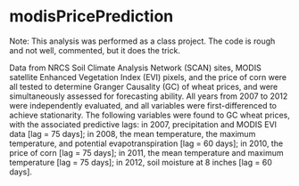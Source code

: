 modisPricePrediction
====================

Note: This analysis was performed as a class project.  The code is rough and not well, commented, but it does the trick.

Data from NRCS Soil Climate Analysis Network (SCAN) sites, MODIS satellite Enhanced Vegetation Index (EVI) pixels, and the price of corn were all tested to determine Granger Causality (GC) of wheat prices, and were simultaneously assessed for forecasting ability. All years from 2007 to 2012 were independently evaluated, and all variables were first-differenced to achieve stationarity. The following variables were found to GC wheat prices, with the associated predictive lags: in 2007, precipitation and MODIS EVI data [lag = 75 days]; in 2008, the mean temperature, the maximum temperature, and potential evapotranspiration [lag = 60 days]; in 2010, the price of corn [lag = 75 days]; in 2011, the mean temperature and maximum temperature [lag = 75 days]; in 2012, soil moisture at 8 inches [lag = 60 days]. 
